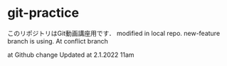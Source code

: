 # git-practice
このリポジトリはGit動画講座用です．
modified in local repo.
new-feature branch is using.
At conflict branch

at Github change
Updated at 2.1.2022 11am
